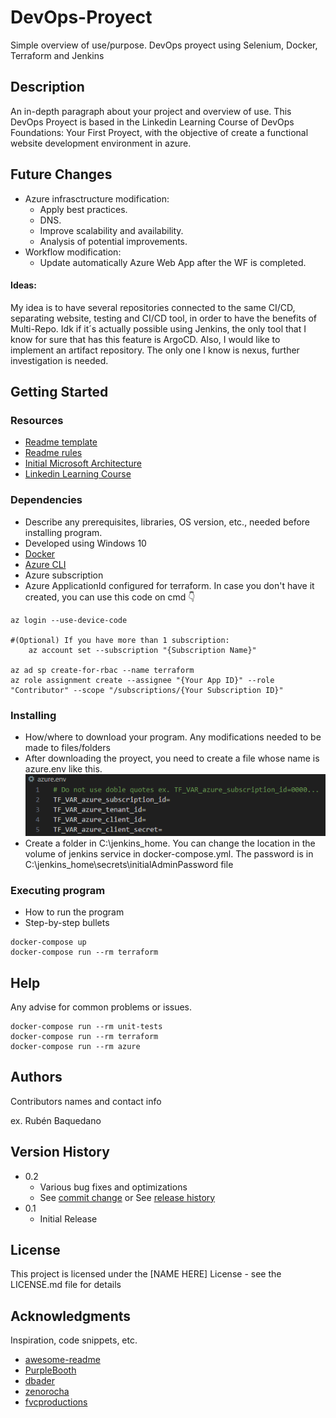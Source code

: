 # DevOps-Proyect

Simple overview of use/purpose.
DevOps proyect using Selenium, Docker, Terraform and Jenkins

## Description

An in-depth paragraph about your project and overview of use.
This DevOps Proyect is based in the Linkedin Learning Course of DevOps Foundations: Your First Proyect, with the objective of create a functional website development environment in azure.


## Future Changes

* Azure infrasctructure modification:
    * Apply best practices.
    * DNS.
    * Improve scalability and availability.
    * Analysis of potential improvements.
* Workflow modification:
    * Update automatically Azure Web App after the WF is completed.

#### Ideas:
My idea is to have several repositories connected to the same CI/CD, separating website, testing and CI/CD tool, in order to have the benefits of Multi-Repo.
Idk if it´s actually possible using Jenkins, the only tool that I know for sure that has this feature is ArgoCD.
Also, I would like to implement an artifact repository. The only one I know is nexus, further investigation is needed.

## Getting Started

### Resources

* [Readme template](https://gist.github.com/DomPizzie/7a5ff55ffa9081f2de27c315f5018afc)
* [Readme rules](https://www.freecodecamp.org/news/how-to-write-a-good-readme-file/)
* [Initial Microsoft Architecture](https://learn.microsoft.com/es-es/azure/architecture/web-apps/idea/scalable-ecommerce-web-app)
* [Linkedin Learning Course](https://www.linkedin.com/learning/devops-foundations-your-first-project)

### Dependencies

* Describe any prerequisites, libraries, OS version, etc., needed before installing program.
* Developed using Windows 10
* [Docker](https://www.docker.com/products/docker-desktop/)
* [Azure CLI](https://learn.microsoft.com/es-es/cli/azure/install-azure-cli-windows?tabs=azure-cli)
* Azure subscription
* Azure ApplicationId configured for terraform. In case you don't have it created, you can use this code on cmd :point_down:

```
az login --use-device-code

#(Optional) If you have more than 1 subscription:
    az account set --subscription "{Subscription Name}"

az ad sp create-for-rbac --name terraform
az role assignment create --assignee "{Your App ID}" --role "Contributor" --scope "/subscriptions/{Your Subscription ID}"
```

### Installing

* How/where to download your program. Any modifications needed to be made to files/folders
* After downloading the proyect, you need to create a file whose name is azure.env like this.
![Image Alt text](/images/azure.env.PNG)
* Create a folder in C:\jenkins_home. You can change the location in the volume of jenkins service in docker-compose.yml. The password is in C:\jenkins_home\secrets\initialAdminPassword file

### Executing program

* How to run the program
* Step-by-step bullets
```
docker-compose up
docker-compose run --rm terraform
```

## Help

Any advise for common problems or issues.
```
docker-compose run --rm unit-tests
docker-compose run --rm terraform
docker-compose run --rm azure
```

## Authors

Contributors names and contact info

ex. Rubén Baquedano


## Version History

* 0.2
    * Various bug fixes and optimizations
    * See [commit change]() or See [release history]()
* 0.1
    * Initial Release

## License

This project is licensed under the [NAME HERE] License - see the LICENSE.md file for details

## Acknowledgments

Inspiration, code snippets, etc.
* [awesome-readme](https://github.com/matiassingers/awesome-readme)
* [PurpleBooth](https://gist.github.com/PurpleBooth/109311bb0361f32d87a2)
* [dbader](https://github.com/dbader/readme-template)
* [zenorocha](https://gist.github.com/zenorocha/4526327)
* [fvcproductions](https://gist.github.com/fvcproductions/1bfc2d4aecb01a834b46)